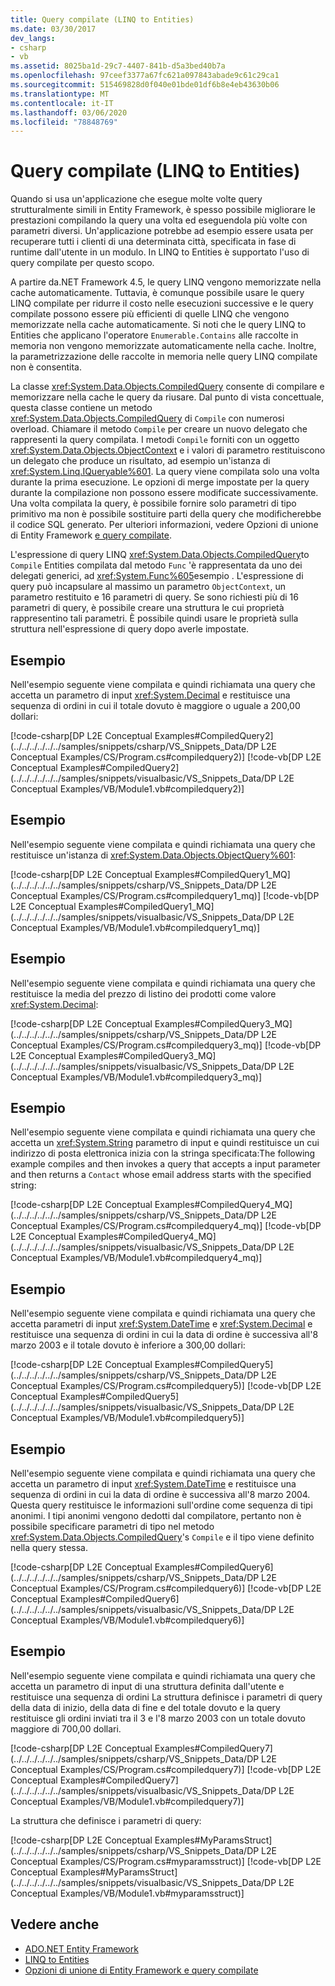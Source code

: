 ```yaml
---
title: Query compilate (LINQ to Entities)
ms.date: 03/30/2017
dev_langs:
- csharp
- vb
ms.assetid: 8025ba1d-29c7-4407-841b-d5a3bed40b7a
ms.openlocfilehash: 97ceef3377a67fc621a097843abade9c61c29ca1
ms.sourcegitcommit: 515469828d0f040e01bde01df6b8e4eb43630b06
ms.translationtype: MT
ms.contentlocale: it-IT
ms.lasthandoff: 03/06/2020
ms.locfileid: "78848769"
---
```

# <a name="compiled-queries--linq-to-entities"></a>Query compilate (LINQ to Entities)
Quando si usa un'applicazione che esegue molte volte query strutturalmente simili in Entity Framework, è spesso possibile migliorare le prestazioni compilando la query una volta ed eseguendola più volte con parametri diversi. Un'applicazione potrebbe ad esempio essere usata per recuperare tutti i clienti di una determinata città, specificata in fase di runtime dall'utente in un modulo. In LINQ to Entities è supportato l'uso di query compilate per questo scopo.  
  
 A partire da.NET Framework 4.5, le query LINQ vengono memorizzate nella cache automaticamente. Tuttavia, è comunque possibile usare le query LINQ compilate per ridurre il costo nelle esecuzioni successive e le query compilate possono essere più efficienti di quelle LINQ che vengono memorizzate nella cache automaticamente. Si noti che le query LINQ to Entities che applicano l'operatore `Enumerable.Contains` alle raccolte in memoria non vengono memorizzate automaticamente nella cache. Inoltre, la parametrizzazione delle raccolte in memoria nelle query LINQ compilate non è consentita.  
  
 La classe <xref:System.Data.Objects.CompiledQuery> consente di compilare e memorizzare nella cache le query da riusare. Dal punto di vista concettuale, questa classe contiene un metodo <xref:System.Data.Objects.CompiledQuery> di `Compile` con numerosi overload. Chiamare il metodo `Compile` per creare un nuovo delegato che rappresenti la query compilata. I metodi `Compile` forniti con un oggetto <xref:System.Data.Objects.ObjectContext> e i valori di parametro restituiscono un delegato che produce un risultato, ad esempio un'istanza di <xref:System.Linq.IQueryable%601>. La query viene compilata solo una volta durante la prima esecuzione. Le opzioni di merge impostate per la query durante la compilazione non possono essere modificate successivamente. Una volta compilata la query, è possibile fornire solo parametri di tipo primitivo ma non è possibile sostituire parti della query che modificherebbe il codice SQL generato. Per ulteriori informazioni, vedere Opzioni di unione di Entity Framework [e query compilate](https://docs.microsoft.com/archive/blogs/dsimmons/ef-merge-options-and-compiled-queries).
  
 L'espressione di query LINQ <xref:System.Data.Objects.CompiledQuery>to `Compile` Entities compilata dal metodo `Func` 'è rappresentata da uno dei delegati generici, ad <xref:System.Func%605>esempio . L'espressione di query può incapsulare al massimo un parametro `ObjectContext`, un parametro restituito e 16 parametri di query. Se sono richiesti più di 16 parametri di query, è possibile creare una struttura le cui proprietà rappresentino tali parametri. È possibile quindi usare le proprietà sulla struttura nell'espressione di query dopo averle impostate.  
  
## <a name="example"></a>Esempio  
 Nell'esempio seguente viene compilata e quindi richiamata una query che accetta un parametro di input <xref:System.Decimal> e restituisce una sequenza di ordini in cui il totale dovuto è maggiore o uguale a 200,00 dollari:  
  
 [!code-csharp[DP L2E Conceptual Examples#CompiledQuery2](../../../../../../samples/snippets/csharp/VS_Snippets_Data/DP L2E Conceptual Examples/CS/Program.cs#compiledquery2)]
 [!code-vb[DP L2E Conceptual Examples#CompiledQuery2](../../../../../../samples/snippets/visualbasic/VS_Snippets_Data/DP L2E Conceptual Examples/VB/Module1.vb#compiledquery2)]  
  
## <a name="example"></a>Esempio  
 Nell'esempio seguente viene compilata e quindi richiamata una query che restituisce un'istanza di <xref:System.Data.Objects.ObjectQuery%601>:  
  
 [!code-csharp[DP L2E Conceptual Examples#CompiledQuery1_MQ](../../../../../../samples/snippets/csharp/VS_Snippets_Data/DP L2E Conceptual Examples/CS/Program.cs#compiledquery1_mq)]
 [!code-vb[DP L2E Conceptual Examples#CompiledQuery1_MQ](../../../../../../samples/snippets/visualbasic/VS_Snippets_Data/DP L2E Conceptual Examples/VB/Module1.vb#compiledquery1_mq)]  
  
## <a name="example"></a>Esempio  
 Nell'esempio seguente viene compilata e quindi richiamata una query che restituisce la media del prezzo di listino dei prodotti come valore <xref:System.Decimal>:  
  
 [!code-csharp[DP L2E Conceptual Examples#CompiledQuery3_MQ](../../../../../../samples/snippets/csharp/VS_Snippets_Data/DP L2E Conceptual Examples/CS/Program.cs#compiledquery3_mq)]
 [!code-vb[DP L2E Conceptual Examples#CompiledQuery3_MQ](../../../../../../samples/snippets/visualbasic/VS_Snippets_Data/DP L2E Conceptual Examples/VB/Module1.vb#compiledquery3_mq)]  
  
## <a name="example"></a>Esempio  
 Nell'esempio seguente viene compilata e quindi richiamata una query che accetta un <xref:System.String> parametro di input e quindi restituisce un cui indirizzo di posta elettronica inizia con la stringa specificata:The following example compiles and then invokes a query that accepts a input parameter and then returns a `Contact` whose email address starts with the specified string:  
  
 [!code-csharp[DP L2E Conceptual Examples#CompiledQuery4_MQ](../../../../../../samples/snippets/csharp/VS_Snippets_Data/DP L2E Conceptual Examples/CS/Program.cs#compiledquery4_mq)]
 [!code-vb[DP L2E Conceptual Examples#CompiledQuery4_MQ](../../../../../../samples/snippets/visualbasic/VS_Snippets_Data/DP L2E Conceptual Examples/VB/Module1.vb#compiledquery4_mq)]  
  
## <a name="example"></a>Esempio  
 Nell'esempio seguente viene compilata e quindi richiamata una query che accetta parametri di input <xref:System.DateTime> e <xref:System.Decimal> e restituisce una sequenza di ordini in cui la data di ordine è successiva all'8 marzo 2003 e il totale dovuto è inferiore a 300,00 dollari:  
  
 [!code-csharp[DP L2E Conceptual Examples#CompiledQuery5](../../../../../../samples/snippets/csharp/VS_Snippets_Data/DP L2E Conceptual Examples/CS/Program.cs#compiledquery5)]
 [!code-vb[DP L2E Conceptual Examples#CompiledQuery5](../../../../../../samples/snippets/visualbasic/VS_Snippets_Data/DP L2E Conceptual Examples/VB/Module1.vb#compiledquery5)]  
  
## <a name="example"></a>Esempio  
 Nell'esempio seguente viene compilata e quindi richiamata una query che accetta un parametro di input <xref:System.DateTime> e restituisce una sequenza di ordini in cui la data di ordine è successiva all'8 marzo 2004. Questa query restituisce le informazioni sull'ordine come sequenza di tipi anonimi. I tipi anonimi vengono dedotti dal compilatore, pertanto non è possibile specificare parametri di tipo nel metodo <xref:System.Data.Objects.CompiledQuery>'s `Compile` e il tipo viene definito nella query stessa.  
  
 [!code-csharp[DP L2E Conceptual Examples#CompiledQuery6](../../../../../../samples/snippets/csharp/VS_Snippets_Data/DP L2E Conceptual Examples/CS/Program.cs#compiledquery6)]
 [!code-vb[DP L2E Conceptual Examples#CompiledQuery6](../../../../../../samples/snippets/visualbasic/VS_Snippets_Data/DP L2E Conceptual Examples/VB/Module1.vb#compiledquery6)]  
  
## <a name="example"></a>Esempio  
 Nell'esempio seguente viene compilata e quindi richiamata una query che accetta un parametro di input di una struttura definita dall'utente e restituisce una sequenza di ordini La struttura definisce i parametri di query della data di inizio, della data di fine e del totale dovuto e la query restituisce gli ordini inviati tra il 3 e l'8 marzo 2003 con un totale dovuto maggiore di 700,00 dollari.  
  
 [!code-csharp[DP L2E Conceptual Examples#CompiledQuery7](../../../../../../samples/snippets/csharp/VS_Snippets_Data/DP L2E Conceptual Examples/CS/Program.cs#compiledquery7)]
 [!code-vb[DP L2E Conceptual Examples#CompiledQuery7](../../../../../../samples/snippets/visualbasic/VS_Snippets_Data/DP L2E Conceptual Examples/VB/Module1.vb#compiledquery7)]  
  
 La struttura che definisce i parametri di query:  
  
 [!code-csharp[DP L2E Conceptual Examples#MyParamsStruct](../../../../../../samples/snippets/csharp/VS_Snippets_Data/DP L2E Conceptual Examples/CS/Program.cs#myparamsstruct)]
 [!code-vb[DP L2E Conceptual Examples#MyParamsStruct](../../../../../../samples/snippets/visualbasic/VS_Snippets_Data/DP L2E Conceptual Examples/VB/Module1.vb#myparamsstruct)]  
  
## <a name="see-also"></a>Vedere anche

- [ADO.NET Entity Framework](../index.md)
- [LINQ to Entities](linq-to-entities.md)
- [Opzioni di unione di Entity Framework e query compilate](https://docs.microsoft.com/archive/blogs/dsimmons/ef-merge-options-and-compiled-queries)
